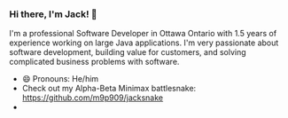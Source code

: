 ### Hi there, I'm Jack! 👋

I'm a professional Software Developer in Ottawa Ontario with 1.5 years of experience working on large Java applications. I'm very passionate about software development, building value for customers, and solving complicated business problems with software. 




- 😄 Pronouns: He/him
- Check out my Alpha-Beta Minimax battlesnake: https://github.com/m9p909/jacksnake
- 
